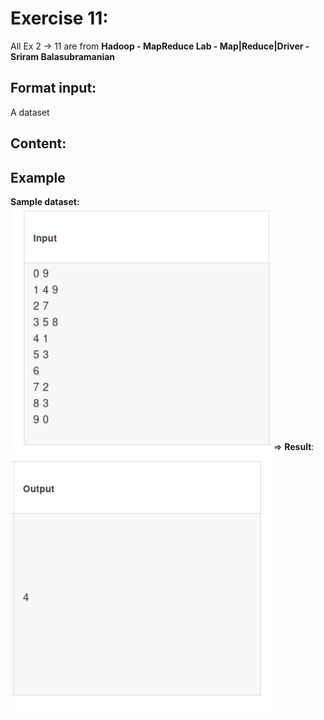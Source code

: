 # Exercise 11: 
All Ex 2 -> 11 are from 
**Hadoop - MapReduce Lab - Map|Reduce|Driver - Sriram Balasubramanian**
## Format input: 
A dataset
## Content: 

## Example  
**Sample dataset:** 
![Sample Ex 11](/images/Sample_Ex_11.png)
=> **Result**:        
![Paraphrase Ex 11](/images/Paraphrase_Ex_11.png)


